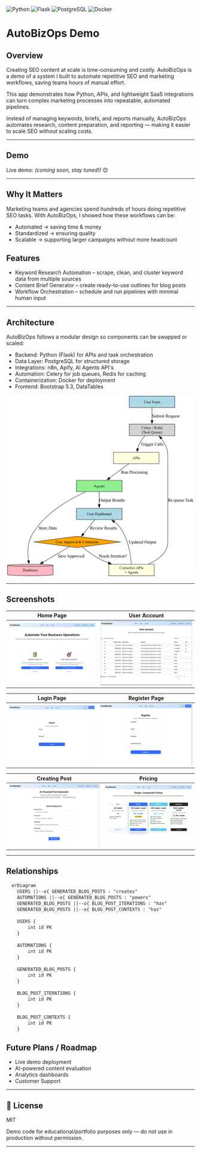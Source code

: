 ![Python](https://img.shields.io/badge/Python-3.11-blue?logo=python)
![Flask](https://img.shields.io/badge/Flask-3.1.1-lightgrey?logo=flask)
![PostgreSQL](https://img.shields.io/badge/PostgreSQL-14.15-blue?logo=postgresql)
![Docker](https://img.shields.io/badge/Docker-28.3-blue?logo=docker)
# AutoBizOps Demo 

## Overview

Creating SEO content at scale is time-consuming and costly. AutoBizOps is a demo of a system I built to automate repetitive SEO and marketing workflows, saving teams hours of manual effort.

This app demonstrates how Python, APIs, and lightweight SaaS integrations can turn complex marketing processes into repeatable, automated pipelines.

Instead of managing keywords, briefs, and reports manually, AutoBizOps automates research, content preparation, and reporting — making it easier to scale SEO without scaling costs.

---

## Demo

Live demo: *(coming soon, stay tuned!)* 😊

---

## Why It Matters

Marketing teams and agencies spend hundreds of hours doing repetitive SEO tasks. With AutoBizOps, I showed how these workflows can be:
- Automated → saving time & money
- Standardized → ensuring quality
- Scalable → supporting larger campaigns without more headcount

## Features
- Keyword Research Automation – scrape, clean, and cluster keyword data from multiple sources
- Content Brief Generator – create ready-to-use outlines for blog posts
- Workflow Orchestration – schedule and run pipelines with minimal human input

---

## Architecture


AutoBizOps follows a modular design so components can be swapped or scaled:
- Backend: Python (Flask) for APIs and task orchestration
- Data Layer: PostgreSQL for structured storage
- Integrations: n8n, Apify, AI Agents API's
- Automation: Celery for job queues, Redis for caching
- Containerization: Docker for deployment
- Frontend: Bootstrap 5.3, DataTables

![AutoBizOps Architecture](screenshots/automation_graph.png)

---

## Screenshots

| Home Page                            | User Account                        |
|--------------------------------------|-------------------------------------|
| ![Home](screenshots/automations.png) | ![Account](screenshots/account.png) |


| Login Page | Register Page |
|------------|---------------|
| ![Login](screenshots/login.png) | ![Register](screenshots/register.png) |

| Creating Post                                   | Pricing                             |
|-------------------------------------------------|-------------------------------------|
| ![Generate Post](screenshots/generate_post.png) | ![Pricing](screenshots/pricing.png) |


---

## Relationships

```mermaid
  erDiagram
    USERS ||--o{ GENERATED_BLOG_POSTS : "creates"
    AUTOMATIONS ||--o{ GENERATED_BLOG_POSTS : "powers"
    GENERATED_BLOG_POSTS ||--o{ BLOG_POST_ITERATIONS : "has"
    GENERATED_BLOG_POSTS ||--o{ BLOG_POST_CONTEXTS : "has"

    USERS {
        int id PK
    }

    AUTOMATIONS {
        int id PK
    }

    GENERATED_BLOG_POSTS {
        int id PK
    }

    BLOG_POST_ITERATIONS {
        int id PK
    }

    BLOG_POST_CONTEXTS {
        int id PK
    }
```

## Future Plans / Roadmap
- Live demo deployment
- AI-powered content evaluation
- Analytics dashboards
- Customer Support

---

## 📜 License

MIT

Demo code for educational/portfolio purposes only — do not use in production without permission.

---

